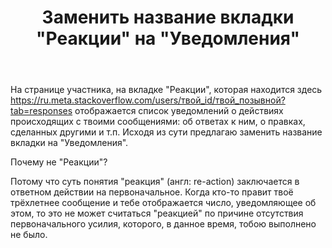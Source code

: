 ﻿---
title: "Заменить название вкладки &quot;Реакции&quot; на &quot;Уведомления&quot;"
se.owner.user_id: 199733
se.owner.display_name: "edem"
se.owner.link: "https://ru.meta.stackoverflow.com/users/199733/edem"
se.link: "https://ru.meta.stackoverflow.com/questions/10122/%d0%97%d0%b0%d0%bc%d0%b5%d0%bd%d0%b8%d1%82%d1%8c-%d0%bd%d0%b0%d0%b7%d0%b2%d0%b0%d0%bd%d0%b8%d0%b5-%d0%b2%d0%ba%d0%bb%d0%b0%d0%b4%d0%ba%d0%b8-%d0%a0%d0%b5%d0%b0%d0%ba%d1%86%d0%b8%d0%b8-%d0%bd%d0%b0-%d0%a3%d0%b2%d0%b5%d0%b4%d0%be%d0%bc%d0%bb%d0%b5%d0%bd%d0%b8%d1%8f"
se.question_id: 10122
se.post_type: question
---
<p>На странице участника, на вкладке "Реакции", которая находится здесь <a href="https://ru.meta.stackoverflow.com/users/%D1%82%D0%B2%D0%BE%D0%B9_id/%D1%82%D0%B2%D0%BE%D0%B9_%D0%BF%D0%BE%D0%B7%D1%8B%D0%B2%D0%BD%D0%BE%D0%B9?tab=responses">https://ru.meta.stackoverflow.com/users/твой_id/твой_позывной?tab=responses</a> отображается список уведомлений о действиях происходящих с твоими сообщениями: об ответах к ним, о правках, сделанных другими и т.п. Исходя из сути предлагаю заменить название вкладки на "Уведомления".</p>

<p>Почему не "Реакции"?</p>

<p>Потому что суть понятия "реакция" (англ: re-action) заключается в ответном действии на первоначальное. Когда кто-то правит твоё трёхлетнее сообщение и тебе отображается число, уведомляющее об этом, то это не может считаться "реакцией" по причине отсутствия первоначального усилия, которого, в данное время, тобою выполнено не было.</p>
